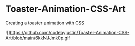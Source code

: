 # Toaster-Animation-CSS-Art
Creating a toaster animation with CSS

![]https://github.com/codebyjustin/Toaster-Animation-CSS-Art/blob/main/6kkNJJmk0p.gif
